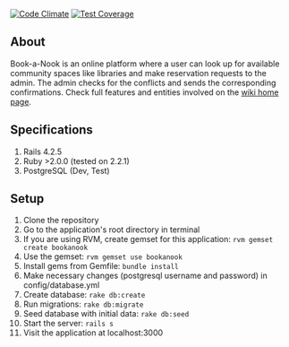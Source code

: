 [![Code Climate](https://codeclimate.com/github/berkmancenter/bookanook/badges/gpa.svg)](https://codeclimate.com/github/berkmancenter/bookanook)
[![Test Coverage](https://codeclimate.com/github/berkmancenter/bookanook/badges/coverage.svg)](https://codeclimate.com/github/berkmancenter/bookanook/coverage)

## About
Book-a-Nook is an online platform where a user can look up for available community spaces like libraries and make reservation requests to the admin. The admin checks for the conflicts and sends the corresponding confirmations. 
Check full features and entities involved on the [wiki home page](https://github.com/berkmancenter/bookanook/wiki).

## Specifications
1. Rails 4.2.5
2. Ruby >2.0.0 (tested on 2.2.1)
3. PostgreSQL (Dev, Test)

## Setup
1. Clone the repository
2. Go to the application's root directory in terminal
3. If you are using RVM, create gemset for this application: `rvm gemset create bookanook`
4. Use the gemset: `rvm gemset use bookanook`
5. Install gems from Gemfile: `bundle install`
6. Make necessary changes (postgresql username and password) in config/database.yml
7. Create database: `rake db:create`
8. Run migrations: `rake db:migrate`
9. Seed database with initial data: `rake db:seed`
10. Start the server: `rails s`
11. Visit the application at localhost:3000
